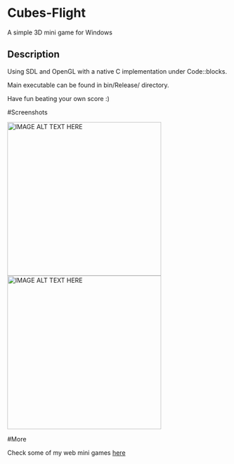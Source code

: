 # Cubes-Flight
A simple 3D mini game for Windows

## Description
Using SDL and OpenGL with a native C implementation under Code::blocks.

Main executable can be found in bin/Release/ directory.

Have fun beating your own score :)

#Screenshots

<img src="http://sdz-upload.s3.amazonaws.com/prod/upload/0110.jpg" 
alt="IMAGE ALT TEXT HERE" width="350"/>
<img src="http://sdz-upload.s3.amazonaws.com/prod/upload/027.jpg" 
alt="IMAGE ALT TEXT HERE" width="350"/>

#More

Check some of my web mini games <a href="http://centraledev.com/games.php">here</a>
